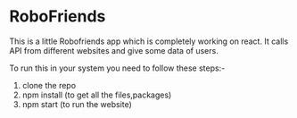 # RoboFriends
This is a little Robofriends app which is completely working on react.
It calls API from different websites and give some data of users.

To run this in your system you need to follow these steps:-

1. clone the repo
2. npm install (to get all the files,packages)
3. npm start (to run the website)
